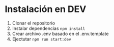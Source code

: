 # Instalación en DEV

1. Clonar el repositorio
2. Instalar dependencias ```npm install```
3. Crear archivo .env basado en el .env.template
4. Ejectutar ```npm run start:dev```